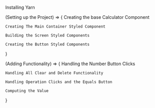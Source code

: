 Installing Yarn

(Setting up the Project) => {
    Creating the base Calculator Component

    Creating The Main Container Styled Component

    Building the Screen Styled Components

    Creating the Button Styled Components

}



(Adding Functionality) => {
    Handling the Number Button Clicks

    Handling All Clear and Delete Functionality

    Handling Operation Clicks and the Equals Button
    
    Computing the Value

}









